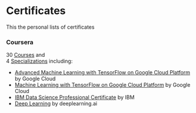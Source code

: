 # Certificates
This the personal lists of certificates
### Coursera
30 [Courses](https://github.com/yuyongze/Certificates/tree/master/Courses) 
and  
4 [Specializations](https://github.com/yuyongze/Certificates/tree/master/Specialization)
including: 
- [Advanced Machine Learning with TensorFlow on Google Cloud Platform](https://github.com/yuyongze/Certificates/blob/master/Specialization/Coursera%20GEJCACBJVHD6.pdf) by Google Cloud
- [Machine Learning with TensorFlow on Google Cloud Platform](https://github.com/yuyongze/Certificates/blob/master/Specialization/Coursera%20HJ7WAVB7896A.pdf)  by Google Cloud
- [IBM Data Science Professional Certificate](https://github.com/yuyongze/Certificates/blob/master/Specialization/Coursera%20LKVYQLM3U733.pdf)  by IBM
- [Deep Learning](https://github.com/yuyongze/Certificates/blob/master/Specialization/Coursera%20PNM5GFREGLXM.pdf) by deeplearning.ai
